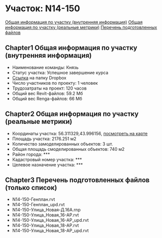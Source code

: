 # Участок: N14-150

[Общая информация по участку (внутренняя информация)](#Chapter1)
[Общая информация по участку (реальные метрики)](#Chapter2)
[Перечень подготовленных файлов](#Chapter3)
## <a id="test">Chapter1</a> Общая информация по участку (внутренняя информация)
+ Наименование команды: Князь
+ Статус участка: Успешное завершение курса
+ [Ссылка](https://www.dropbox.com/sh/wvvgv1nw1iqred9/AABV1jxdtY4GZWiFFnsVMxqMa/N14_150?dl=0) на папку Dropbox
+ Число участников по проекту: 1 человек
+ Трудозатраты на проект: 120 часов
+ Общий вес Revit-файлов: 59.2 Мб
+ Общий вес Renga-файлов: 66 Мб
## <a id="test">Chapter2</a> Общая информация по участку (реальные метрики)
+ Координаты участка: 56.311329,43.996156, [посмотреть на карте](yandex.ru/maps/47/nizhny-novgorod/?ll=56.311329%2C43.996156&z=19)
+ Площадь участка: 2176.251 м2
+ Количество замоделированных объектов: 3 шт.
+ Общая площадь смоделированных объектов: 740 м2
+ Район города: *** 
+ Кадастровый номер участка: *** 
+ Целевое назначение участка: *** 
## <a id="test">Chapter3</a> Перечень подготовленных файлов (только список)
+ N14-150-Генплан.rvt
+ N14-150-Генплан_upd.rvt
+ N14-150-Улица_Новая-Д.16А.rnp
+ N14-150-Улица_Новая_16-АР.rvt
+ N14-150-Улица_Новая_16-АР_upd.rvt
+ N14-150-Улица_Новая_18-АР.rvt
+ N14-150-Улица_Новая_18-АР_upd.rvt

